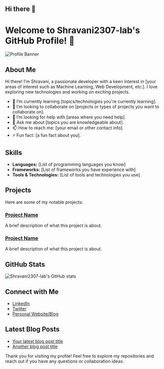 ## Hi there 👋

# Welcome to Shravani2307-lab's GitHub Profile! 👋

![Profile Banner](https://your-banner-image-url.com)

## About Me

Hi there! I'm Shravani, a passionate developer with a keen interest in [your areas of interest such as Machine Learning, Web Development, etc.]. I love exploring new technologies and working on exciting projects. 

- 🌱 I’m currently learning [topics/technologies you're currently learning].
- 👯 I’m looking to collaborate on [projects or types of projects you want to collaborate on].
- 🤔 I’m looking for help with [areas where you need help].
- 💬 Ask me about [topics you are knowledgeable about].
- 📫 How to reach me: [your email or other contact info].
- ⚡ Fun fact: [a fun fact about you].

## Skills

- **Languages:** [List of programming languages you know]
- **Frameworks:** [List of frameworks you have experience with]
- **Tools & Technologies:** [List of tools and technologies you use]

## Projects

Here are some of my notable projects:

### [Project Name](https://github.com/your-username/project-repo)
A brief description of what this project is about.

### [Project Name](https://github.com/your-username/project-repo)
A brief description of what this project is about.

## GitHub Stats

![Shravani2307-lab's GitHub stats](https://github-readme-stats.vercel.app/api?username=Shravani2307-lab&show_icons=true&theme=radical)

## Connect with Me

- [LinkedIn](https://www.linkedin.com/in/your-linkedin-profile)
- [Twitter](https://twitter.com/your-twitter-profile)
- [Personal Website/Blog](https://your-website.com)

## Latest Blog Posts

<!-- BLOG-POST-LIST:START -->
- [Your latest blog post title](https://your-blog-post-url)
- [Another blog post title](https://your-blog-post-url)
<!-- BLOG-POST-LIST:END -->

Thank you for visiting my profile! Feel free to explore my repositories and reach out if you have any questions or collaboration ideas.

